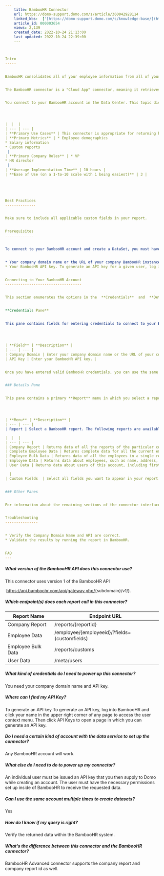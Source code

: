 ```yaml
---
    title: BambooHR Connector
    url: https://domo-support.domo.com/s/article/360042928114
    linked_kbs:  ['[https://domo-support.domo.com/s/knowledge-base/](https://domo-support.domo.com/s/knowledge-base/)', '[https://domo-support.domo.com/s/](https://domo-support.domo.com/s/)', '[https://domo-support.domo.com/s/topic/0TO5w000000ZammGAC](https://domo-support.domo.com/s/topic/0TO5w000000ZammGAC)', '[https://domo-support.domo.com/s/topic/0TO5w000000ZanLGAS](https://domo-support.domo.com/s/topic/0TO5w000000ZanLGAS)', '[https://domo-support.domo.com/s/topic/0TO5w000000ZaoQGAS](https://domo-support.domo.com/s/topic/0TO5w000000ZaoQGAS)', '[https://domo-support.domo.com/s/article/360042926274](https://domo-support.domo.com/s/article/360042926274)', '[https://domo-support.domo.com/s/article/360042926054](https://domo-support.domo.com/s/article/360042926054)', '[https://domo-support.domo.com/s/article/360042928114](https://domo-support.domo.com/s/article/360042928114)', '[https://domo-support.domo.com/s/topic/0TO5w000000ZaoQGAS/api-connectors](https://domo-support.domo.com/s/topic/0TO5w000000ZaoQGAS/api-connectors)', '[https://domo-support.domo.com/s/article/360043429933](https://domo-support.domo.com/s/article/360043429933)', '[https://domo-support.domo.com/s/article/360043429953](https://domo-support.domo.com/s/article/360043429953)', '[https://domo-support.domo.com/s/article/360042925494](https://domo-support.domo.com/s/article/360042925494)', '[https://domo-support.domo.com/s/article/360043429913](https://domo-support.domo.com/s/article/360043429913)', '[https://domo-support.domo.com/s/article/4408174643607](https://domo-support.domo.com/s/article/4408174643607)', '[https://domo-support.domo.com/s/login/](https://domo-support.domo.com/s/login/)']
    article_id: 000003654
    views: 2,139
    created_date: 2022-10-24 21:13:00
    last updated: 2022-10-24 22:39:00
    ---



Intro
-----


BambooHR consolidates all of your employee information from all of your locations into a single view. You can then access, control, sort, analyze, and take action on the data instantly-from your office, the road or home. The connector enables all those reports to be easily imported into Domo. For more information about the BambooHR API, visit their website. (<http://www.bamboohr.com/api/documentation/>)


The BambooHR connector is a "Cloud App" connector, meaning it retrieves data stored in the cloud. In the Data Center, you can access the connector page for this and other Cloud App connectors by clicking **Cloud App** in the toolbar at the top of the window.   


You connect to your BambooHR account in the Data Center. This topic discusses the fields and menus that are specific to the BambooHR connector user interface. General information for adding DataSets, setting update schedules, and editing DataSet information is discussed in [Adding a DataSet Using a Data Connector](/s/article/360042926274 "Adding a DataSet Using a Data Connector").




|  |  |
| --- | --- |
| **Primary Use Cases** | This connector is appropriate for returning head count, payroll, and recurring reporting. |
| **Primary Metrics** | * Employee demographics
* Salary information
* Custom reports
 |
| **Primary Company Roles** | * VP
* HR director
 |
| **Average Implementation Time** | 10 hours |
| **Ease of Use (on a 1-to-10 scale with 1 being easiest)** | 3 |


 


Best Practices
--------------


Make sure to include all applicable custom fields in your report.


Prerequisites
-------------


To connect to your BambooHR account and create a DataSet, you must have the following:


* Your company domain name or the URL of your company BambooHR instance. This is the same URL you use to log in to the BambooHR web interface. For example: `[https://companydomainname.bamboohr.com](https://companydomainname.bamboohr.com "https://companydomainname.bamboohr.com")`
* Your BambooHR API key. To generate an API key for a given user, log in to BambooHR and click your name in the upper right hand corner of any page to access the user context menu. Then click **API Keys** to open a page in which you can generate an API key. For more information about API keys, see <http://www.bamboohr.com/api/documentation/login.php>.


Connecting to Your BambooHR Account
-----------------------------------


This section enumerates the options in the  **Credentials**  and  **Details**  panes in the BambooHR Connector page. The components of the other panes in this page, **Scheduling** and **Name & Describe Your DataSet**, are universal across most connector types and are discussed in greater length in [Adding a DataSet Using a Data Connector](/s/article/360042926274 "Adding a DataSet Using a Data Connector").


**Credentials Pane**


This pane contains fields for entering credentials to connect to your BambooHR account. The following table describes what is needed for each field:  




| **Field** | **Description** |
| --- | --- |
| Company Domain | Enter your company domain name or the URL of your company BambooHR instance (such as [companydomainname.bamboohr.com](http://companydomainname.bamboohr.com)). |
| API Key | Enter your BambooHR API key. |


Once you have entered valid BambooHR credentials, you can use the same account any time you go to create a new BambooHR DataSet. You can manage connector accounts in the **Accounts** tab in the Data Center. For more information about this tab, see [Managing User Accounts for Connectors](/s/article/360042926054 "Managing User Accounts for Connectors").


### Details Pane


This pane contains a primary **Report** menu in which you select a report type.




| **Menu** | **Description** |
| --- | --- |
| Report | Select a BambooHR report. The following reports are available:

|  |  |
| --- | --- |
| Company Report | Returns data of all the reports of the particular company. |
| Complete Employee Data | Returns complete data for all the current employees. |
| Employee Bulk Data | Returns data of all the employees in a single report. |
| Employee Data | Returns data about employees, such as name, address, email, birthday, gender, ethnicity, department, supervisor, etc.  |
| User Data | Returns data about users of this account, including first and last name, email, status, etc. |

  |
| Custom Fields  | Select all fields you want to appear in your report.  |


### Other Panes


For information about the remaining sections of the connector interface, including how to configure scheduling, retry, and update options, see [a DataSet Using a Data Connector](/s/article/360042926274 "Adding a DataSet Using a Data Connector").


Troubleshooting
---------------


* Verify the Company Domain Name and API are correct.
* Validate the results by running the report in BambooHR.


FAQ
---
```



##### What version of the BambooHR API does this connector use?


This connector uses version 1 of the BambooHR API


 <https://api.bamboohr.com/api/gateway.php/{>subdomain}/v1/).


##### Which endpoint(s) does each report call in this connector?




| Report Name | Endpoint URL |
| --- | --- |
| Company Report | /reports/{reportid} |
| Employee Data | /employee/{employeeid}/?fields=(customfields) |
| Employee Bulk Data | /reports/customs |
| User Data | /meta/users |


##### What kind of credentials do I need to power up this connector?


You need your company domain name and API key.


##### Where can I find my API Key?


To generate an API key To generate an API key, log into BambooHR and click your name in the upper right corner of any page to access the user context menu. Then click API Keys to open a page in which you can generate an API key.


##### Do I need a certain kind of account with the data service to set up the connector?


Any BambooHR account will work.


##### What else do I need to do to power up my connector?


An individual user must be issued an API key that you then supply to Domo while creating an account. The user must have the necessary permissions set up inside of BambooHR to receive the requested data.


##### Can I use the same account multiple times to create datasets?


Yes


##### How do I know if my query is right?


Verify the returned data within the BambooHR system.


##### What's the difference between this connector and the BambooHR connector?


BambooHR Advanced connector supports the company report and company report id as well.

